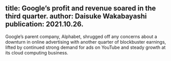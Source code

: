 title: Google’s profit and revenue soared in the third quarter.
author: Daisuke Wakabayashi
publication: 2021.10.26.
-------
Google’s parent company, Alphabet, shrugged off any concerns about a downturn in online advertising with another quarter of blockbuster earnings, lifted by continued strong demand for ads on YouTube and steady growth at its cloud computing business.